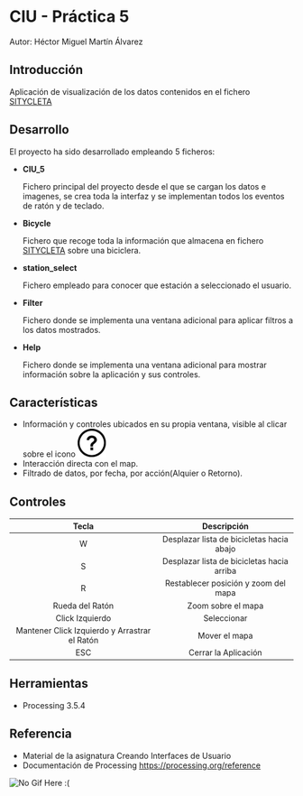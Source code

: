 # CIU - Práctica 5

Autor: Héctor Miguel Martín Álvarez

## Introducción

Aplicación de visualización de los datos contenidos en el fichero [SITYCLETA](https://raw.githubusercontent.com/HectorMartinAlvarez/CIU_5/main/CIU_5/data/SITYCLETA-2021.csv?token=GHSAT0AAAAAABRYUSUDWAEGWYCSTZOHT7VQYRPW42A)

## Desarrollo

El proyecto ha sido desarrollado empleando 5 ficheros: 
  - <b>CIU_5</b> </br><p>Fichero principal del proyecto desde el que se cargan los datos e imagenes, se crea toda la interfaz y se implementan todos los eventos de ratón y de teclado.</p>
  - <b>Bicycle</b> </br><p>Fichero que recoge toda la información que almacena en fichero [SITYCLETA](https://raw.githubusercontent.com/HectorMartinAlvarez/CIU_5/main/CIU_5/data/SITYCLETA-2021.csv?token=GHSAT0AAAAAABRYUSUDWAEGWYCSTZOHT7VQYRPW42A) sobre una biciclera.</p>
  - <b>station_select</b> </br><p>Fichero empleado para conocer que estación a seleccionado el usuario.</p>
  - <b>Filter</b> </br><p>Fichero donde se implementa una ventana adicional para aplicar filtros a los datos mostrados.</p>
  - <b>Help</b> </br><p>Fichero donde se implementa una ventana adicional para mostrar información sobre la aplicación y sus controles.</p>

## Características

  - Información y controles ubicados en su propia ventana, visible al clicar sobre el icono <img src="https://github.com/HectorMartinAlvarez/CIU_5/blob/main/CIU_5/data/help.jpg" alt="Help_Icon" width="50"/> 
  - Interacción directa con el map.
  - Filtrado de datos, por fecha, por acción(Alquier o Retorno).

## Controles

|Tecla|Descripción|
|:---:|:----------:|
|W|Desplazar lista de bicicletas hacia abajo|
|S|Desplazar lista de bicicletas hacia arriba|
|R|Restablecer posición y zoom del mapa|
|Rueda del Ratón|Zoom sobre el mapa|
|Click Izquierdo|Seleccionar|
|Mantener Click Izquierdo y Arrastrar el Ratón|Mover el mapa|
|ESC|Cerrar la Aplicación|

## Herramientas
  - Processing 3.5.4
## Referencia
  - Material de la asignatura Creando Interfaces de Usuario
  - Documentación de Processing https://processing.org/reference

![No Gif Here :(](https://github.com/HectorMartinAlvarez/CIU_5/blob/main/animation.gif)
